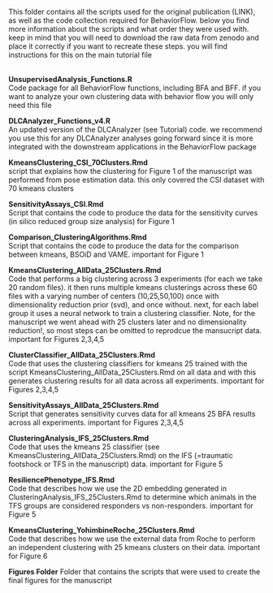 This folder contains all the scripts used for the original publication (LINK), as well as the code collection required for BehaviorFlow. below you find more information about the scripts and what order they were used with. keep in mind that you will need to download the raw data from zenodo and place it correctly if you want to recreate these steps. you will find instructions for this on the main tutorial file<br><br>

**UnsupervisedAnalysis_Functions.R** <br>
Code package for all BehaviorFlow functions, including BFA and BFF. if you want to analyze your own clustering data with behavior flow you will only need this file

**DLCAnalyzer_Functions_v4.R** <br>
An updated version of the DLCAnalyzer (see Tutorial) code. we recommend you use this for any DLCAnalyzer analyses going forward since it is more integrated with the downstream applications in the BehaviorFlow package

**KmeansClustering_CSI_70Clusters.Rmd** <br>
script that explains how the clustering for Figure 1 of the manuscript was performed from pose estimation data. this only covered the CSI dataset with 70 kmeans clusters

**SensitivityAssays_CSI.Rmd** <br>
Script that contains the code to produce the data for the sensitivity curves (in silico reduced group size analysis) for Figure 1

**Comparison_ClusteringAlgorithms.Rmd** <br>
Script that contains the code to produce the data for the comparison between kmeans, BSOiD and VAME. important for Figure 1

**KmeansClustering_AllData_25Clusters.Rmd** <br>
Code that performs a big clustering across 3 experiments (for each we take 20 random files). it then runs multiple kmeans clusterings across these 60 files with a varying number of centers (10,25,50,100) once with dimensionality reduction prior (svd), and once without. next, for each label group it uses a neural network to train a clustering classifier. Note, for the manuscript we went ahead with 25 clusters later and no dimensionality reduction!, so most steps can be omitted to reprodcue the mansucript data. important for Figures 2,3,4,5

**ClusterClassifier_AllData_25Clusters.Rmd** <br>
Code that uses the clustering classifiers for kmeans 25 trained with the script KmeansClustering_AllData_25Clusters.Rmd on all data and with this generates clustering results for all data across all experiments. important for Figures 2,3,4,5

**SensitivityAssays_AllData_25Clusters.Rmd** <br>
Script that generates sensitivity curves data for all kmeans 25 BFA results across all experiments. important for Figures 2,3,4,5

**ClusteringAnalysis_IFS_25Clusters.Rmd** <br>
Code that uses the kmeans 25 classifier (see KmeansClustering_AllData_25Clusters.Rmd) on the IFS (=traumatic footshock or TFS in the manuscript) data. important for Figure 5

**ResiliencePhenotype_IFS.Rmd** <br>
Code that describes how we use the 2D embedding generated in ClusteringAnalysis_IFS_25Clusters.Rmd to determine which animals in the TFS groups are considered responders vs non-responders. important for Figure 5

**KmeansClustering_YohimbineRoche_25Clusters.Rmd** <br>
Code that describes how we use the external data from Roche to perform an independent clustering with 25 kmeans clusters on their data. important for Figure 6

**Figures Folder**
Folder that contains the scripts that were used to create the final figures for the manuscript
